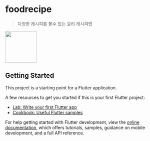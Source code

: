 # foodrecipe

> 다양한 레시피를 볼수 있는 요리 레시피앱
<img src="https://github.com/user-attachments/assets/0ea40838-544e-4b9d-adae-758f55cfdb59" width="100 " height="100">

## Getting Started

This project is a starting point for a Flutter application.

A few resources to get you started if this is your first Flutter project:

- [Lab: Write your first Flutter app](https://docs.flutter.dev/get-started/codelab)
- [Cookbook: Useful Flutter samples](https://docs.flutter.dev/cookbook)

For help getting started with Flutter development, view the
[online documentation](https://docs.flutter.dev/), which offers tutorials,
samples, guidance on mobile development, and a full API reference.

